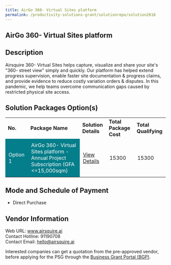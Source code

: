 ```yaml
---
title: AirGo 360- Virtual Sites platform
permalink: /productivity-solutions-grant/solutionrepo/solution2618
---
```


## AirGo 360- Virtual Sites platform

## Description

Airsquire 360- Virtual Sites helps capture, visualize and share your site's "360- street view" simply and quickly. Our platform has helped extend progress supervision, enable faster site documentation & progress claims, and provide evidence to reduce costly variation orders & disputes. In this pandemic, we help teams overcome communication gaps caused by restricted physical site access.

## Solution Packages Option(s)

<table>
<tr>
<td><b>No.</b></td>
<td><b>Package Name</b></td>
<td><b>Solution Details</b></td>
<td><b>Total Package Cost</b></td>
<td><b>Total Qualifying</b></td>
</tr>
<tr>
<td style='padding: 10px; background-color: #037E8A; color: #FFFFFF;'>Option 1</td>
<td style='padding: 10px; background-color: #037E8A; color: #FFFFFF;'>AirGo 360- Virtual Sites platform - Annual Project Subscription (GFA <=15,000sqm)</td>
<td style='padding: 10px;'><a href='https://www.gobusiness.gov.sg/images/psg/Airsquire_20210213_Desensitised_Annex_3_Part_2.pdf' target='_blank'>View Details</a></td>
<td style='padding: 10px;'>15300</td>
<td style='padding: 10px;'>15300</td>
</tr>
</table>

## Mode and Schedule of Payment

 - Direct Purchase

## Vendor Information

 Web URL: www.airsquire.ai <br>Contact Hotline: 91190708 <br>Contact Email: hello@airsquire.ai <br>

Interested companies can get a quotation from the pre-approved vendor, before applying for the PSG through the <a href='https://www.businessgrants.gov.sg/' target='_blank' rel='noopener'>Business Grant Portal (BGP)</a>.

<script src="/jquery/resize-tables.js"></script>
